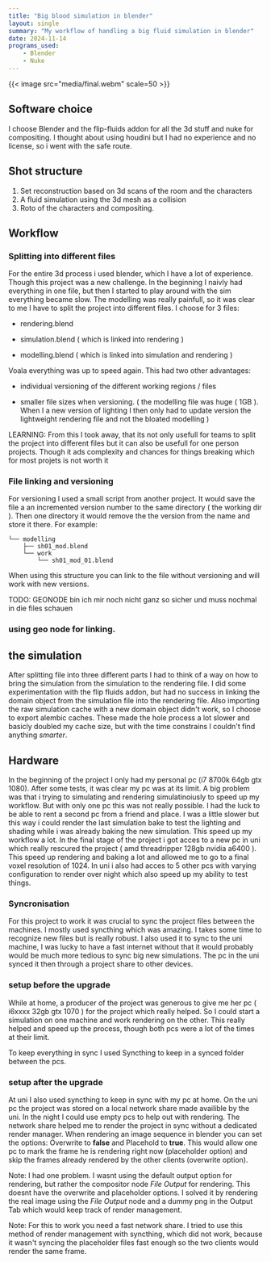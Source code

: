 ```yaml
---
title: "Big blood simulation in blender"
layout: single
summary: "My workflow of handling a big fluid simulation in blender"
date: 2024-11-14
programs_used:
    - Blender
    - Nuke
---
```


{{< image src="media/final.webm" scale=50 >}}

## Software choice
I choose Blender and the flip-fluids addon for all the 3d stuff and nuke for compositing.
I thought about using houdini but I had no experience and no license, so i went with the safe route.

## Shot structure

1. Set reconstruction based on 3d scans of the room and the characters
2. A fluid simulation using the 3d mesh as a collision
3. Roto of the characters and compositing. 

## Workflow

### Splitting into different files
For the entire 3d process i used blender, which I have a lot of experience.
Though this project was a new challenge. 
In the beginning I naivly had everything in one file, but then I started to play around with the sim everything became slow.
The modelling was really painfull, so it was clear to me I have to split the project into different files.
I choose for 3 files:

- rendering.blend

- simulation.blend ( which is linked into rendering )

- modelling.blend ( which is linked into simulation and rendering ) 

Voala everything was up to speed again. This had two other advantages:

- individual versioning of the different working regions / files

- smaller file sizes when versioning. ( the modelling file was huge ( 1GB ). When I a new version of lighting I then only had to update version the lightweight rendering file and not the bloated modelling )

LEARNING: From this I took away, that its not only usefull for teams to split the project into different files
but it can also be usefull for one person projects. Though it ads complexity and chances for things breaking which for most projets is not worth it

### File linking and versioning
For versioning I used a small script from another project.
It would save the file a an incremented version number to the same directory ( the working dir ).
Then one directory it would remove the the version from the name and store it there.
For example:

    └── modelling
        ├── sh01_mod.blend
        └── work
            └── sh01_mod_01.blend

When using this structure you can link to the file without versioning and will work with new versions.

TODO: GEONODE bin ich mir noch nicht ganz so sicher und muss nochmal in die files schauen

### using geo node for linking.

## the simulation
After splitting file into three different parts I had to think of a way on how to bring the simulation from the simulation to the rendering file. I did some experimentation with the flip fluids addon, but had no success in linking the domain object from the simulation file into the rendering file. Also importing the raw simulation cache with a new domain object didn't work, so I choose to export alembic caches. These made the hole process a lot slower and basicly doubled my cache size,
but with the time constrains I couldn't find anything *smarter*.

## Hardware

In the beginning of the project I only had my personal pc (i7 8700k 64gb gtx 1080).
After some tests, it was clear my pc was at its limit. A big problem was that i trying to simulating and rendering simulatinoiusly to speed up my workflow.
But with only one pc this was not really possible. I had the luck to be able to rent a second pc from a friend and place.
I was a little slower but this way i could render the last simulation bake to test the lighting and shading while i was already baking the new simulation.
This speed up my workflow a lot.
In the final stage of the project i got acces to a new pc in uni which really rescured the project ( amd threadripper 128gb nvidia a6400 ).
This speed up rendering and baking a lot and allowed me to go to a final voxel resolution of 1024.
In uni i also had acces to 5 other pcs with varying configuration to render over night which also speed up my ability to test things.

### Syncronisation

For this project to work it was crucial to sync the project files between the machines.
I mostly used syncthing which was amazing. I takes some time to recognize new files but is really robust.
I also used it to sync to the uni machine, I was lucky to have a fast internet without that it would probably would be much more tedious to sync big new simulations.
The pc in the uni synced it then through a project share to other devices.

### setup before the upgrade

While at home, a producer of the project was generous to give me her pc ( i6xxxx 32gb gtx 1070 ) for the project which really helped.
So I could start a simulation on one machine and work rendering on the other.
This really helped and speed up the process, though both pcs were a lot of the times at their limit.

To keep everything in sync I used Syncthing to keep in a synced folder between the pcs. 

### setup after the upgrade

At uni I also used syncthing to keep in sync with my pc at home.
On the uni pc the project was stored on a local network share made availible by the uni.
In the night I could use empty pcs to help out with rendering.
The network share helped me to render the project in sync without a dedicated render manager.
When rendering an image sequence in blender you can set the options:
Overwrite to **false** and Placehold to **true**.
This would allow one pc to mark the frame he is rendering right now (placeholder option) and
skip the frames already rendered by the other clients (overwrite option).

Note: I had one problem. I wasnt using the default output option for rendering, 
but rather the compositor node *File Output* for rendering. This doesnt have the overwrite and placeholder options.
I solved it by rendering the real image using the *File Output* node and a dummy png in the Output Tab
which would keep track of render management.

Note: For this to work you need a fast network share. 
I tried to use this method of render management with syncthing, which did not work, because it wasn't syncing the placeholder files fast enough so the two clients would render the same frame.
